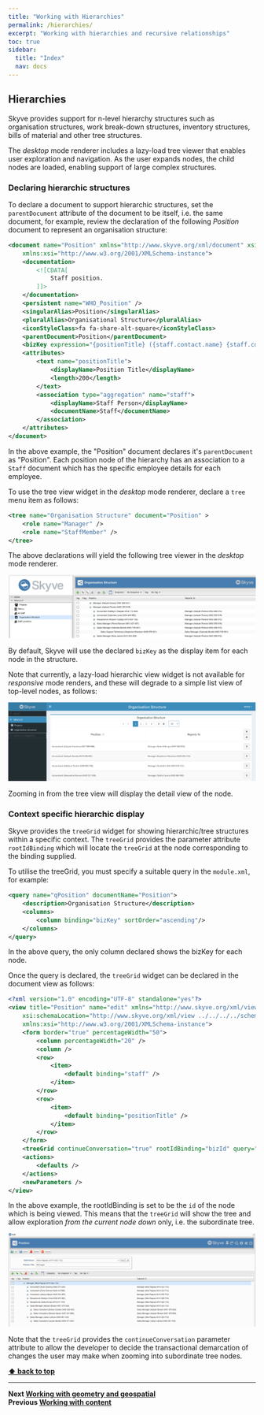 ```yaml
---
title: "Working with Hierarchies"
permalink: /hierarchies/
excerpt: "Working with hierarchies and recursive relationships"
toc: true
sidebar:
  title: "Index"
  nav: docs
---
```


## Hierarchies

Skyve provides support for n-level hierarchy structures such as organisation structures, work break-down structures, inventory structures, bills of material and other tree structures.

The *desktop* mode renderer includes a lazy-load tree viewer that enables user exploration and navigation. As the user expands nodes, the child nodes are loaded, enabling support of large complex structures.

### Declaring hierarchic structures

To declare a document to support hierarchic structures, set the `parentDocument` attribute of the document to be itself, i.e. the same document, for example, review the declaration of the following _Position_ document to represent an organisation structure:
 
```xml
<document name="Position" xmlns="http://www.skyve.org/xml/document" xsi:schemaLocation="http://www.skyve.org/xml/document ../../../schemas/document.xsd"
	xmlns:xsi="http://www.w3.org/2001/XMLSchema-instance">
	<documentation>
		<![CDATA[
			Staff position.
		]]>
	</documentation>
	<persistent name="WHO_Position" />
	<singularAlias>Position</singularAlias>
	<pluralAlias>Organisational Structure</pluralAlias>
	<iconStyleClass>fa fa-share-alt-square</iconStyleClass>
	<parentDocument>Position</parentDocument>
	<bizKey expression="{positionTitle} ({staff.contact.name} {staff.contact.mobile})"/>
	<attributes>
		<text name="positionTitle">
			<displayName>Position Title</displayName>
			<length>200</length>
		</text>
		<association type="aggregation" name="staff">
			<displayName>Staff Person</displayName>
			<documentName>Staff</documentName>
		</association>
	</attributes>
</document>		
```

In the above example, the "Position" document declares it's `parentDocument` as "Position". Each position node of the hierarchy has an association to a `Staff` document which has the specific employee details for each employee. 

To use the tree view widget in the *desktop* mode renderer, declare a `tree` menu item as follows:

```xml
<tree name="Organisation Structure" document="Position" >
	<role name="Manager" />
	<role name="StaffMember" />
</tree>
```  

The above declarations will yield the following tree viewer in the *desktop* mode renderer.

![Tree view](../assets/images/hierarchies/tree-view.png "Tree view")

By default, Skyve will use the declared `bizKey` as the display item for each node in the structure.

Note that currently, a lazy-load hierarchic view widget is not available for *responsive* mode renders, and these will degrade to a simple list view of top-level nodes, as follows:

![Tree view responsive renderer](./../assets/images/hierarchies/tree-view-responsive.png "Tree view responsive renderer")

Zooming in from the tree view will display the detail view of the node.

### Context specific hierarchic display

Skyve provides the `treeGrid` widget for showing hierarchic/tree structures within a specific context. The `treeGrid` provides the parameter attribute `rootIdBinding` which will locate the `treeGrid` at the node corresponding to the binding supplied.

To utilise the treeGrid, you must specify a suitable query in the `module.xml`, for example:

```xml
<query name="qPosition" documentName="Position">
	<description>Organisation Structure</description>
	<columns>
		<column binding="bizKey" sortOrder="ascending"/>
	</columns>
</query>
```		

In the above query, the only column declared shows the bizKey for each node.

Once the query is declared, the `treeGrid` widget can be declared in the document view as follows:

```xml
<?xml version="1.0" encoding="UTF-8" standalone="yes"?>
<view title="Position" name="edit" xmlns="http://www.skyve.org/xml/view"
	xsi:schemaLocation="http://www.skyve.org/xml/view ../../../../schemas/view.xsd"
	xmlns:xsi="http://www.w3.org/2001/XMLSchema-instance">
	<form border="true" percentageWidth="50">
		<column percentageWidth="20" />
		<column />
		<row>
			<item>
				<default binding="staff" />
			</item>
		</row>
		<row>
			<item>
				<default binding="positionTitle" />
			</item>
		</row>
	</form>	
	<treeGrid continueConversation="true" rootIdBinding="bizId" query="qPositions" />
	<actions>
		<defaults />
	</actions>
	<newParameters />	
</view>
```

In the above example, the rootIdBinding is set to be the `id` of the node which is being viewed. This means that the `treeGrid` will show the tree and allow exploration _from the current node down_ only, i.e. the subordinate tree.

![Tree grid widget](./../assets/images/hierarchies/treeGrid-widget.png "Tree grid widget")

Note that the `treeGrid` provides the `continueConversation` parameter attribute to allow the developer to decide the transactional demarcation of changes the user may make when zooming into subordinate tree nodes.

**[⬆ back to top](#hierarchies)**

---
**Next [Working with geometry and geospatial](./../_pages/geospatial.md)**  
**Previous [Working with content](./../_pages/working-with-content.md)**
